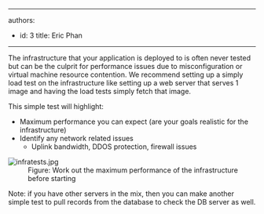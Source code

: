 

---
authors:
  - id: 3
    title: Eric Phan
---




<span class='intro'> <p class="p1">The infrastructure that your application is deployed to is often never tested but can be the culprit for performance issues due to misconfiguration or virtual machine resource contention. We recommend setting up a simply load test on the infrastructure like setting up a web server that serves 1 image and having the load tests simply fetch that image.</p><p class="p1">This simple test will highlight&#58;&#160;</p> </span>

<ul><li>Maximum performance you can expect (are your goals realistic for the infrastructure)</li><li>Identify any network related issues<ul><li>Uplink bandwidth, DDOS protection, firewall issues</li></ul></li></ul><dl class="image"><dt><img src="/PublishingImages/infratests.jpg" alt="infratests.jpg" /></dt><dd>Figure&#58; Work out the maximum performance of the infrastructure before starting</dd></dl><p>​Note&#58; if you have other servers in the mix, then you can make another simple test to pull records from the database to check the DB server as well.</p>


